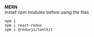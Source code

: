 **MERN** </br>
Install npm modules before using the files
```
npm i
npm i react-redux
npm i @reduxjs/toolkit
```

